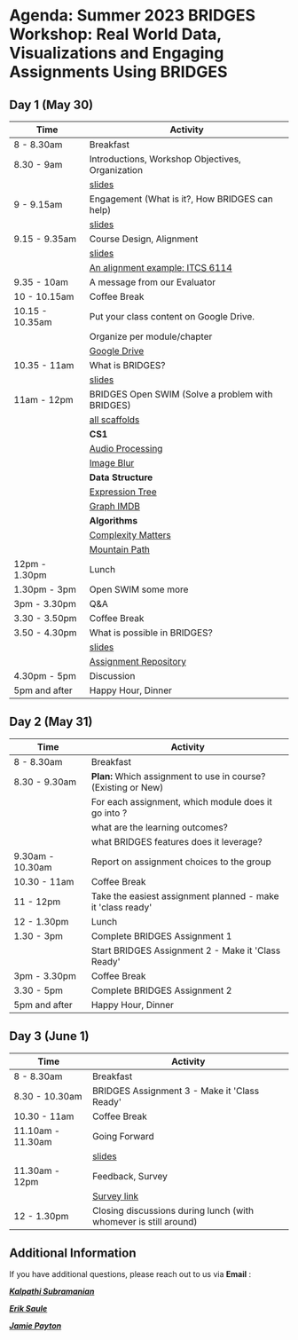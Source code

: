 # Agenda: Summer 2023 BRIDGES Workshop: Real World Data, Visualizations and Engaging Assignments Using BRIDGES 

## Day 1 (May 30)

|  Time  |  Activity  |
|  ----- |  ------ |
|  8 - 8.30am      |  Breakfast |
|  8.30 - 9am      | Introductions, Workshop Objectives, Organization |
|                  | [slides](slides/objective.pdf) |
|  9 - 9.15am      | Engagement (What is it?, How BRIDGES can help) |
|                  | [slides](slides/engagement_bridges.pdf) |
|  9.15 - 9.35am   | Course Design, Alignment  |
|                  | [slides](slides/coursestructure_csmat.pdf) |
|                  | [An alignment example: ITCS 6114](slides/structure_figs/6114.html) |
|  9.35 - 10am   |  A message from our Evaluator  |
|  10 - 10.15am    |  Coffee Break |
|  10.15 - 10.35am | Put your class content on Google Drive. |
|                  | Organize per module/chapter |
|                  | [Google Drive](https://drive.google.com/drive/folders/1WtChXa8hXEHPIAOkrlMnqpWeJrjNV6-E?usp=share_link )                                           |
|  10.35 - 11am  | What is BRIDGES?  |
|                 | [slides](slides/bridgestutorial.pdf) |
|  11am - 12pm | BRIDGES Open SWIM  (Solve a problem with BRIDGES)  |
|                 | [all scaffolds](openswim.zip)                       |
|                 | **CS1**                               |
|                 | [Audio Processing](openswim/33-AudioMixing/README.html) |
|                 | [Image Blur](openswim/image_blur/README.html) |
|                 | **Data Structure**                    |
|                 | [Expression Tree](openswim/expression_tree/README.html) |
|                 | [Graph IMDB](openswim/graphIMDB/README.html) |
|                 | **Algorithms**                        |
|                 | [Complexity Matters](openswim/complexity_matters/README.html) |
|                 | [Mountain Path](openswim/23-MountainPaths/README.html) |
|  12pm - 1.30pm  | Lunch |
|  1.30pm - 3pm   | Open SWIM some more |
|  3pm - 3.30pm   | Q&A |
|  3.30 - 3.50pm   | Coffee Break |
|  3.50 - 4.30pm   | What is possible in BRIDGES? |
|                 | [slides](slides/whatispossible.pdf) |
|                 | [Assignment Repository](https://bridgesuncc.github.io/newassignments.html) |
| 4.30pm - 5pm | Discussion  |
|  5pm and after   |  Happy Hour, Dinner |


## Day 2 (May 31)

|  Time  |  Activity  |
|  ----- |  ------ |
|  8 - 8.30am     |  Breakfast |
|  8.30 - 9.30am     | **Plan:** Which assignment to use in course? (Existing or New) |
|                   | For each assignment, which module does it go into ? |
|                   | what are the learning outcomes? |
|                   | what BRIDGES features does it leverage? |
|  9.30am - 10.30am | Report on assignment choices to the group |
|  10.30 - 11am   | Coffee Break |
|  11 - 12pm  | Take the easiest assignment planned - make it 'class ready' | 
|  12 - 1.30pm    | Lunch  | 
|  1.30 - 3pm  | Complete BRIDGES Assignment 1  | 
|              | Start BRIDGES Assignment 2 - Make it 'Class Ready'                               |
|  3pm - 3.30pm  | Coffee Break | 
|  3.30 - 5pm |  Complete BRIDGES Assignment 2 |
|  5pm and after  | Happy Hour, Dinner|

## Day 3 (June 1)

|  Time  |  Activity  |
|  ----- |  ------ |
|  8 - 8.30am     | Breakfast  |
|  8.30 - 10.30am  |  BRIDGES Assignment 3 - Make it 'Class Ready'  |
|  10.30 - 11am  | Coffee Break |
|  11.10am - 11.30am  | Going Forward  |
|                 | [slides](slides/goingfurther.pdf) |
|  11.30am - 12pm     | Feedback, Survey  |
|                 | [Survey link]( https://uncc.qualtrics.com/jfe/form/SV_bgxw85Ztuirjltz ) |
|  12 - 1.30pm    | Closing discussions during lunch (with whomever is still around) |



## Additional Information

If you have additional questions, please reach out to us via **Email** :

[***Kalpathi Subramanian***](mailto:krs@uncc.edu?subject=BRIDGES%20Summer22%20Workshop)

[***Erik Saule***](mailto:esaule@uncc.edu?subject=BRIDGES%20Summer22%20Workshop)

[***Jamie Payton***](mailto:payton@temple.edu?subject=BRIDGES%20Summer22%20Workshop)
